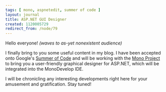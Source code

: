 ```yaml
---
tags: [ mono, aspnetedit, summer of code ]
layout: journal
title: ASP.NET GUI Designer
created: 1120005729
redirect_from: /node/79
---
```

Hello everyone! _(waves to as-yet nonexistent audience)_

I finally bring to you some useful content in my blog. I have been accepted onto Google's [Summer of Code](http://code.google.com/summerofcode.html) and will be working with the [Mono Project](http://www.mono-project.com) to bring you a user-friendly graphical designer for ASP.NET, which will be integrated into the MonoDevelop IDE.

I will be chronicling any interesting developments right here for your amusement and gratification. Stay tuned!